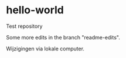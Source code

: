 # hello-world
Test repository

Some more edits in the branch "readme-edits".

Wijzigingen via lokale computer.


